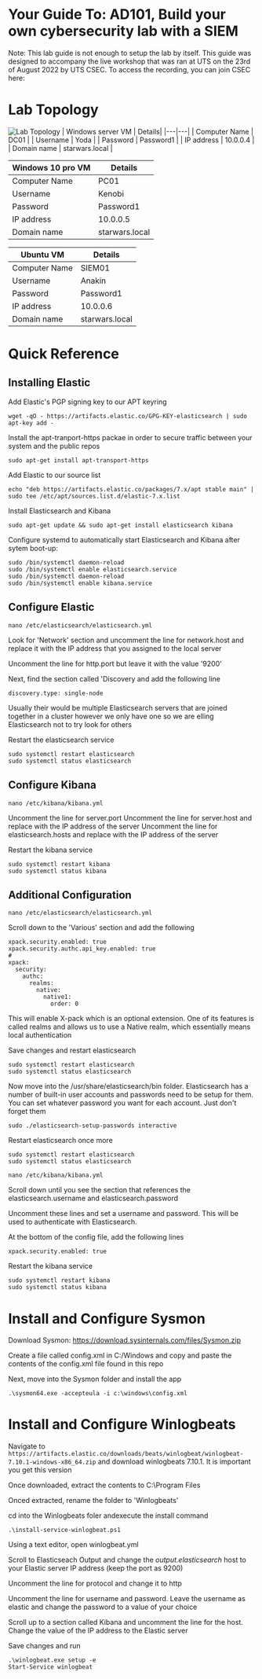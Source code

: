 # Your Guide To: AD101, Build your own cybersecurity lab with a SIEM
Note: This lab guide is not enough to setup the lab by itself. This guide was designed to accompany the live workshop that was ran at UTS on the 23rd of August 2022 by UTS CSEC. To access the recording, you can join CSEC here: <insert link>

# Lab Topology
![Lab Topology](./Images/lab_topology.png)
| Windows server VM | Details|
|---|---|
| Computer Name | DC01 |
| Username | Yoda |
| Password | Password1 |
| IP address | 10.0.0.4 |
| Domain name | starwars.local |

| Windows 10 pro VM | Details|
|---|---|
| Computer Name | PC01 |
| Username | Kenobi |
| Password | Password1 |
| IP address | 10.0.0.5 |
| Domain name | starwars.local |

| Ubuntu VM | Details|
|---|---|
| Computer Name | SIEM01 |
| Username | Anakin |
| Password | Password1 |
| IP address | 10.0.0.6 |
| Domain name | starwars.local |

# Quick Reference

## Installing Elastic
Add Elastic's PGP signing key to our APT keyring
```
wget -qO - https://artifacts.elastic.co/GPG-KEY-elasticsearch | sudo apt-key add -
```
Install the apt-tranport-https packae in order to secure traffic between your system and the public repos
```
sudo apt-get install apt-transport-https
```
Add Elastic to our source list
```
echo "deb https://artifacts.elastic.co/packages/7.x/apt stable main" | sudo tee /etc/apt/sources.list.d/elastic-7.x.list
```
Install Elasticsearch and Kibana
```
sudo apt-get update && sudo apt-get install elasticsearch kibana
```
Configure systemd to automatically start Elasticsearch and Kibana after sytem boot-up:
```
sudo /bin/systemctl daemon-reload
sudo /bin/systemctl enable elasticsearch.service
sudo /bin/systemctl daemon-reload
sudo /bin/systemctl enable kibana.service
```

## Configure Elastic 
```
nano /etc/elasticsearch/elasticsearch.yml
```
Look for 'Network' section and uncomment the line for network.host and replace it with the IP address that you assigned to the local server

Uncomment the line for http.port but leave it with the value '9200'

Next, find the section called 'Discovery and add the following line
```
discovery.type: single-node
```
Usually their would be multiple Elasticsearch servers that are joined together in a cluster however we only have one so we are elling Elasticsearch not to try look for others

Restart the elasticsearch service
```
sudo systemctl restart elasticsearch
sudo systemctl status elasticsearch
```

## Configure Kibana
```
nano /etc/kibana/kibana.yml
```
Uncomment the line for server.port 
Uncomment the line for server.host and replace with the IP address of the server
Uncomment the line for elasticsearch.hosts and replace with the IP address of the server

Restart the kibana service
```
sudo systemctl restart kibana
sudo systemctl status kibana
```

## Additional Configuration
```
nano /etc/elasticsearch/elasticsearch.yml
```
Scroll down to the 'Various' section and add the following
```
xpack.security.enabled: true
xpack.security.authc.api_key.enabled: true
#
xpack:
  security:
    authc:
      realms:
        native:
          native1:
            order: 0
```
This will enable X-pack which is an optional extension. One of its features is called realms and allows us to use a Native realm, which essentially means local authentication

Save changes and restart elasticsearch
```
sudo systemctl restart elasticsearch
sudo systemctl status elasticsearch
```

Now move into the /usr/share/elasticsearch/bin folder. Elasticsearch has a number of built-in user accounts and passwords need to be setup for them.  You can set whatever password you want for each account. Just don't forget them 
```
sudo ./elasticsearch-setup-passwords interactive
```
Restart elasticsearch once more
```
sudo systemctl restart elasticsearch
sudo systemctl status elasticsearch
```

```
nano /etc/kibana/kibana.yml
```
Scroll down until you see the section that references the elasticsearch.username and elasticsearch.password

Uncomment these lines and set a username and password. This will be used to authenticate with Elasticsearch.

At the bottom of the config file, add the following lines
```
xpack.security.enabled: true
```

Restart the kibana service
```
sudo systemctl restart kibana
sudo systemctl status kibana
```

# Install and Configure Sysmon
Download Sysmon: https://download.sysinternals.com/files/Sysmon.zip

Create a file called config.xml in C:/Windows and copy and paste the contents of the config.xml file found in this repo

Next, move into the Sysmon folder and install the app
```
.\sysmon64.exe -accepteula -i c:\windows\config.xml
```

# Install and Configure Winlogbeats
Navigate to ```https://artifacts.elastic.co/downloads/beats/winlogbeat/winlogbeat-7.10.1-windows-x86_64.zip``` and download winlogbeats 7.10.1. It is important you get this version

Once downloaded, extract the contents to C:\Program Files

Onced extracted, rename the folder to 'Winlogbeats'

cd into the Winlogbeats foler andexecute the install command
```
.\install-service-winlogbeat.ps1
```

Using a text editor, open winlogbeat.yml

Scroll to Elasticseach Output and change the *output.elasticsearch* host to your Elastic server IP address (keep the port as 9200)

Uncomment the line for protocol and change it to http

Uncomment the line for username and password. Leave the username as elastic and change the password to a value of your choice

Scroll up to a section called Kibana and uncomment the line for the host. Change the value of the IP address to the Elastic server

Save changes and run
```
.\winlogbeat.exe setup -e
Start-Service winlogbeat
```
